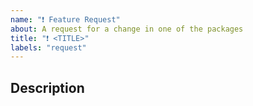 ```yaml
---
name: "❗ Feature Request"
about: A request for a change in one of the packages
title: "❗ <TITLE>"
labels: "request"
---
```


## Description

<!-- fill this out -->


